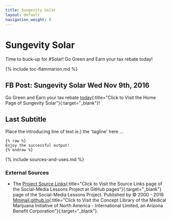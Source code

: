 ```yaml
---
title: Sungevity Solar
layout: default
navigation_weight: 8
---
```

# Sungevity Solar

Time to buck-up for #Solar! Go Green and Earn your tax rebate today!

{% include toc-flammarion.md %}

## FB Post: Sungevity Solar Wed Nov 9th, 2016



Go Green and Earn your tax rebate [today](https://medmj.us/SolarPowerYes){:title="Click to Visit the Home Page of Sungevity Solar"}{:target="_blank"}!

## Last Subtitle

Place the introducing line of text ie.) the 'tagline' here ...

```liquid
{% raw %}
Enjoy the successful output!
{% endraw %}
```

{% include sources-and-uses.md %}

### External Sources

- The [Project Source Links](https://mminail.github.io/Social-Media/Source-Social-Media-Links.htm){:title="Click to Visit the Source Links page of the Social-Media Lessons Project at GitHub pages"}{:target="_blank"} page of the Social-Media Lessons Project. Published by © 2000 - 2018 [Mminail.github.io](https://mminail.github.io/){:title="Click to Visit the Concept Library of the Medical Marijuana Initiative of North America - International Limited, an Arizona Benefit Corporation"}{:target="_blank"}.
